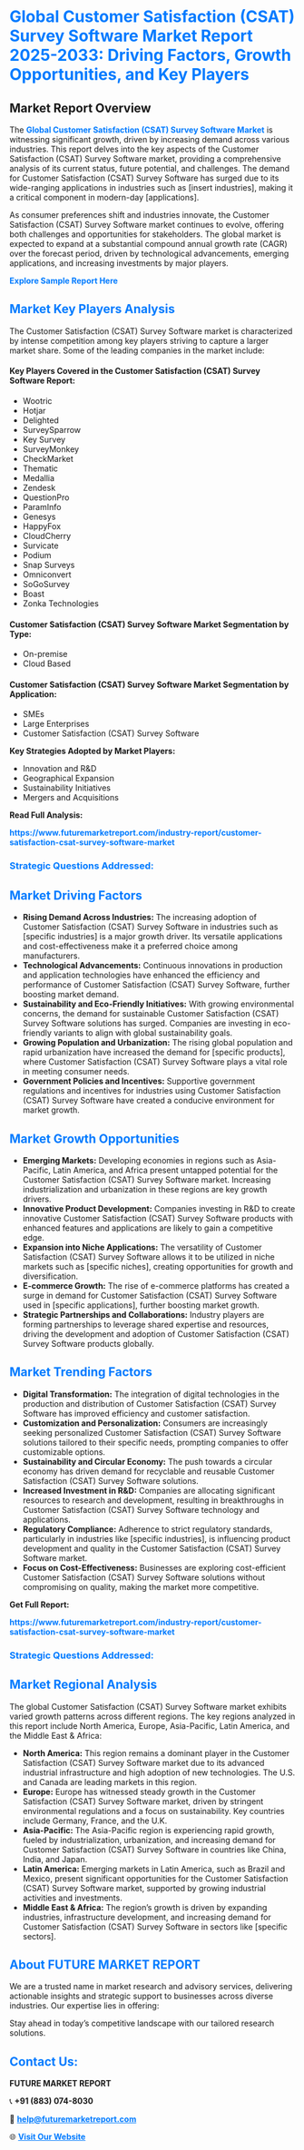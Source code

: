 <h1 style="color: #007BFF;">Global Customer Satisfaction (CSAT) Survey Software Market Report 2025-2033: Driving Factors, Growth Opportunities, and Key Players</h1>

<section id="overview">
<h2>Market Report Overview</h2>
<p>The <a href="https://www.futuremarketreport.com/industry-report/customer-satisfaction-csat-survey-software-market" style="color: #007BFF; text-decoration: none;"><strong>Global Customer Satisfaction (CSAT) Survey Software Market</strong></a> is witnessing significant growth, driven by increasing demand across various industries. This report delves into the key aspects of the Customer Satisfaction (CSAT) Survey Software market, providing a comprehensive analysis of its current status, future potential, and challenges. The demand for Customer Satisfaction (CSAT) Survey Software has surged due to its wide-ranging applications in industries such as [insert industries], making it a critical component in modern-day [applications].</p>
<p>As consumer preferences shift and industries innovate, the Customer Satisfaction (CSAT) Survey Software market continues to evolve, offering both challenges and opportunities for stakeholders. The global market is expected to expand at a substantial compound annual growth rate (CAGR) over the forecast period, driven by technological advancements, emerging applications, and increasing investments by major players.</p>
</section>

<section id="overview">
<p><a href="https://www.futuremarketreport.com/request-sample/reportId=120172" style="color: #007BFF; text-decoration: none;"><strong>Explore Sample Report Here</strong></a></p>
</section>

<section id="key-players">
<h2 style="color: #007BFF;">Market Key Players Analysis</h2>
<p>The Customer Satisfaction (CSAT) Survey Software market is characterized by intense competition among key players striving to capture a larger market share. Some of the leading companies in the market include:</p>
<h4>Key Players Covered in the Customer Satisfaction (CSAT) Survey Software Report:</h4>
<ul><li>Wootric</li><li>Hotjar</li><li>Delighted</li><li>SurveySparrow</li><li>Key Survey</li><li>SurveyMonkey</li><li>CheckMarket</li><li>Thematic</li><li>Medallia</li><li>Zendesk</li><li>QuestionPro</li><li>ParamInfo</li><li>Genesys</li><li>HappyFox</li><li>CloudCherry</li><li>Survicate</li><li>Podium</li><li>Snap Surveys</li><li>Omniconvert</li><li>SoGoSurvey</li><li>Boast</li><li>Zonka Technologies</li></ul>
<h4>Customer Satisfaction (CSAT) Survey Software Market Segmentation by Type:</h4>
<ul><li>On-premise</li><li>Cloud Based</li></ul>

<h4>Customer Satisfaction (CSAT) Survey Software Market Segmentation by Application:</h4>
<ul><li>SMEs</li><li>Large Enterprises</li><li>Customer Satisfaction (CSAT) Survey Software</li></ul>
<p><strong>Key Strategies Adopted by Market Players:</strong></p>
<ul>
<li>Innovation and R&D</li>
<li>Geographical Expansion</li>
<li>Sustainability Initiatives</li>
<li>Mergers and Acquisitions</li>
</ul>
</section>

<section>
<p><strong>Read Full Analysis: </strong></p><a href="https://www.futuremarketreport.com/industry-report/customer-satisfaction-csat-survey-software-market" style="color: #007BFF; text-decoration: none;"><strong>https://www.futuremarketreport.com/industry-report/customer-satisfaction-csat-survey-software-market</strong></a>
<h3 style="color: #007BFF;">Strategic Questions Addressed:</h3>
</section>

<section id="driving-factors">
<h2 style="color: #007BFF;">Market Driving Factors</h2>
<ul>
<li><strong>Rising Demand Across Industries:</strong> The increasing adoption of Customer Satisfaction (CSAT) Survey Software in industries such as [specific industries] is a major growth driver. Its versatile applications and cost-effectiveness make it a preferred choice among manufacturers.</li>
<li><strong>Technological Advancements:</strong> Continuous innovations in production and application technologies have enhanced the efficiency and performance of Customer Satisfaction (CSAT) Survey Software, further boosting market demand.</li>
<li><strong>Sustainability and Eco-Friendly Initiatives:</strong> With growing environmental concerns, the demand for sustainable Customer Satisfaction (CSAT) Survey Software solutions has surged. Companies are investing in eco-friendly variants to align with global sustainability goals.</li>
<li><strong>Growing Population and Urbanization:</strong> The rising global population and rapid urbanization have increased the demand for [specific products], where Customer Satisfaction (CSAT) Survey Software plays a vital role in meeting consumer needs.</li>
<li><strong>Government Policies and Incentives:</strong> Supportive government regulations and incentives for industries using Customer Satisfaction (CSAT) Survey Software have created a conducive environment for market growth.</li>
</ul>
</section>

<section id="growth-opportunities">
<h2 style="color: #007BFF;">Market Growth Opportunities</h2>
<ul>
<li><strong>Emerging Markets:</strong> Developing economies in regions such as Asia-Pacific, Latin America, and Africa present untapped potential for the Customer Satisfaction (CSAT) Survey Software market. Increasing industrialization and urbanization in these regions are key growth drivers.</li>
<li><strong>Innovative Product Development:</strong> Companies investing in R&D to create innovative Customer Satisfaction (CSAT) Survey Software products with enhanced features and applications are likely to gain a competitive edge.</li>
<li><strong>Expansion into Niche Applications:</strong> The versatility of Customer Satisfaction (CSAT) Survey Software allows it to be utilized in niche markets such as [specific niches], creating opportunities for growth and diversification.</li>
<li><strong>E-commerce Growth:</strong> The rise of e-commerce platforms has created a surge in demand for Customer Satisfaction (CSAT) Survey Software used in [specific applications], further boosting market growth.</li>
<li><strong>Strategic Partnerships and Collaborations:</strong> Industry players are forming partnerships to leverage shared expertise and resources, driving the development and adoption of Customer Satisfaction (CSAT) Survey Software products globally.</li>
</ul>
</section>

<section id="trending-factors">
<h2 style="color: #007BFF;">Market Trending Factors</h2>
<ul>
<li><strong>Digital Transformation:</strong> The integration of digital technologies in the production and distribution of Customer Satisfaction (CSAT) Survey Software has improved efficiency and customer satisfaction.</li>
<li><strong>Customization and Personalization:</strong> Consumers are increasingly seeking personalized Customer Satisfaction (CSAT) Survey Software solutions tailored to their specific needs, prompting companies to offer customizable options.</li>
<li><strong>Sustainability and Circular Economy:</strong> The push towards a circular economy has driven demand for recyclable and reusable Customer Satisfaction (CSAT) Survey Software solutions.</li>
<li><strong>Increased Investment in R&D:</strong> Companies are allocating significant resources to research and development, resulting in breakthroughs in Customer Satisfaction (CSAT) Survey Software technology and applications.</li>
<li><strong>Regulatory Compliance:</strong> Adherence to strict regulatory standards, particularly in industries like [specific industries], is influencing product development and quality in the Customer Satisfaction (CSAT) Survey Software market.</li>
<li><strong>Focus on Cost-Effectiveness:</strong> Businesses are exploring cost-efficient Customer Satisfaction (CSAT) Survey Software solutions without compromising on quality, making the market more competitive.</li>
</ul>
</section>

<section>
<p><strong>Get Full Report: </strong></p><a href="https://www.futuremarketreport.com/industry-report/customer-satisfaction-csat-survey-software-market" style="color: #007BFF; text-decoration: none;"><strong>https://www.futuremarketreport.com/industry-report/customer-satisfaction-csat-survey-software-market</strong></a>
<h3 style="color: #007BFF;">Strategic Questions Addressed:</h3>
</section>


<section id="regional-analysis">
<h2 style="color: #007BFF;">Market Regional Analysis</h2>
<p>The global Customer Satisfaction (CSAT) Survey Software market exhibits varied growth patterns across different regions. The key regions analyzed in this report include North America, Europe, Asia-Pacific, Latin America, and the Middle East & Africa:</p>
<ul>
<li><strong>North America:</strong> This region remains a dominant player in the Customer Satisfaction (CSAT) Survey Software market due to its advanced industrial infrastructure and high adoption of new technologies. The U.S. and Canada are leading markets in this region.</li>
<li><strong>Europe:</strong> Europe has witnessed steady growth in the Customer Satisfaction (CSAT) Survey Software market, driven by stringent environmental regulations and a focus on sustainability. Key countries include Germany, France, and the U.K.</li>
<li><strong>Asia-Pacific:</strong> The Asia-Pacific region is experiencing rapid growth, fueled by industrialization, urbanization, and increasing demand for Customer Satisfaction (CSAT) Survey Software in countries like China, India, and Japan.</li>
<li><strong>Latin America:</strong> Emerging markets in Latin America, such as Brazil and Mexico, present significant opportunities for the Customer Satisfaction (CSAT) Survey Software market, supported by growing industrial activities and investments.</li>
<li><strong>Middle East & Africa:</strong> The region’s growth is driven by expanding industries, infrastructure development, and increasing demand for Customer Satisfaction (CSAT) Survey Software in sectors like [specific sectors].</li>
</ul>
</section>

<footer>
<h2 style="color: #007BFF;">About FUTURE MARKET REPORT</h2>
<p>We are a trusted name in market research and advisory services, delivering actionable insights and strategic support to businesses across diverse industries. Our expertise lies in offering:</p>

<p>Stay ahead in today’s competitive landscape with our tailored research solutions.</p>

<h2 style="color: #007BFF;">Contact Us:</h2>
<p><strong>FUTURE MARKET REPORT</strong></p>
<p>📞 <strong>+91 (883) 074-8030</strong></p>
<p>📧 <strong><a href="mailto:help@futuremarketreport.com" style="color: #007BFF;">help@futuremarketreport.com</a></strong></p>
<p>🌐 <strong><a href="https://www.futuremarketreport.com/" style="color: #007BFF;">Visit Our Website</a></strong></p>
</footer>